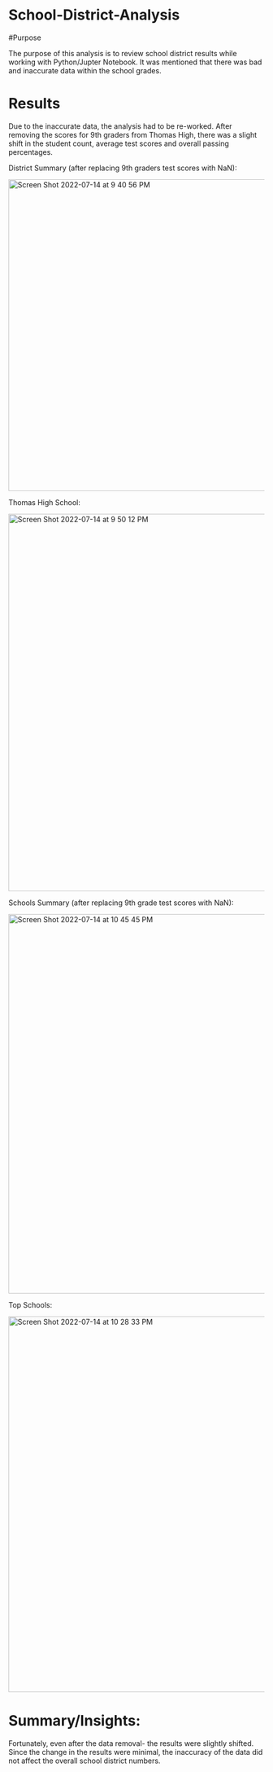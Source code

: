 # School-District-Analysis

#Purpose

The purpose of this analysis is to review school district results while working with Python/Jupter Notebook. It was mentioned that there was bad and inaccurate data within the school grades.

# Results

Due to the inaccurate data, the analysis had to be re-worked. After removing the scores for 9th graders from Thomas High, there was a slight shift in the student count, average test scores and overall passing percentages.

District Summary (after replacing 9th graders test scores with NaN):

<img width="612" alt="Screen Shot 2022-07-14 at 9 40 56 PM" src="https://user-images.githubusercontent.com/107009016/179136487-67e0ee23-6347-4e83-a806-d60976a436a3.png">

Thomas High School:

<img width="741" alt="Screen Shot 2022-07-14 at 9 50 12 PM" src="https://user-images.githubusercontent.com/107009016/179136635-fc4d38ce-be74-47f5-848a-e10d8024c7ea.png">

Schools Summary (after replacing 9th grade test scores with NaN): 

<img width="745" alt="Screen Shot 2022-07-14 at 10 45 45 PM" src="https://user-images.githubusercontent.com/107009016/179136909-05c43de9-b327-4fda-b3bb-49ff7b09e6a8.png">

Top Schools:

<img width="738" alt="Screen Shot 2022-07-14 at 10 28 33 PM" src="https://user-images.githubusercontent.com/107009016/179136977-cc7a1411-2f5c-48ff-b2f8-9bb6879d413a.png">


# Summary/Insights:

Fortunately, even after the data removal- the results were slightly shifted. Since the change in the results were minimal, the inaccuracy of the data did not affect the overall school district numbers.
